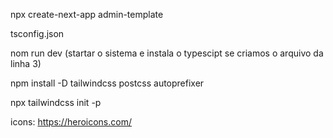 npx create-next-app admin-template

tsconfig.json

nom run dev (startar o sistema e instala o typescipt se criamos o arquivo da linha 3)


npm install -D tailwindcss postcss autoprefixer

npx tailwindcss init -p


icons: https://heroicons.com/